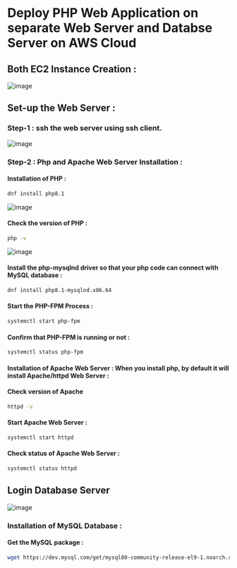 # Deploy PHP Web Application on separate Web Server and Databse Server on AWS Cloud

## Both EC2 Instance Creation :
![image](https://github.com/rahulchauhan7874/Deploy-Php-web-app-on-separate-web-and-database-server-on-AWS/assets/108551570/40598184-22ca-4d45-ad23-eab32bf40244)


## Set-up the Web Server :
### Step-1 : ssh the web server using ssh client.
![image](https://github.com/rahulchauhan7874/Deploy-Php-web-app-on-separate-web-and-database-server-on-AWS/assets/108551570/e364856d-a3f1-4b5d-9f7c-1352e3ef0a50)

### Step-2 : Php and Apache Web Server Installation :

#### Installation of PHP :

```bash
dnf install php8.1
```
![image](https://github.com/rahulchauhan7874/Deploy-Php-web-app-on-separate-web-and-database-server-on-AWS/assets/108551570/d55558ab-6aaf-428e-b1ff-aaeb9dcef456)

#### Check the version of PHP :
```bash
php -v
```
![image](https://github.com/rahulchauhan7874/Deploy-Php-web-app-on-separate-web-and-database-server-on-AWS/assets/108551570/10630653-153c-4366-9352-2fa736301d7e)

#### Install the php-mysqlnd driver so that your php code can connect with MySQL database :
```bash
dnf install php8.1-mysqlnd.x86.64
```

#### Start the PHP-FPM Process :
```bash
systemctl start php-fpm
```

#### Confirm that PHP-FPM is running or not :
```bash
systemctl status php-fpm
```

#### Installation of Apache Web Server : When you install php, by default it will install Apache/httpd Web Server :

#### Check version of Apache
```bash
httpd -v
```

#### Start Apache Web Server :
```bash
systemctl start httpd
```

#### Check status of Apache Web Server :
```bash
systemctl status httpd
```





## Login Database Server
![image](https://github.com/rahulchauhan7874/Deploy-Php-web-app-on-separate-web-and-database-server-on-AWS/assets/108551570/8e9814e3-16d9-4696-b85c-8cf2be01febe)


### Installation of MySQL Database :
#### Get the MySQL package :
```bash
wget https://dev.mysql.com/get/mysql80-community-release-el9-1.noarch.rpm -y
```

#### 
